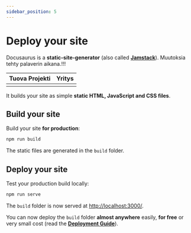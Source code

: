 ```yaml
---
sidebar_position: 5
---
```


# Deploy your site

Docusaurus is a **static-site-generator** (also called **[Jamstack](https://jamstack.org/)**).  Muutoksia tehty palaverin aikana.!!!

|Tuova	Projekti|  Yritys|
|--|--|
|  |  |


It builds your site as simple **static HTML, JavaScript and CSS files**.

## Build your site

Build your site **for production**:

```bash
npm run build
```

The static files are generated in the `build` folder.

## Deploy your site

Test your production build locally:

```bash
npm run serve
```

The `build` folder is now served at [http://localhost:3000/](http://localhost:3000/).

You can now deploy the `build` folder **almost anywhere** easily, **for free** or very small cost (read the **[Deployment Guide](https://docusaurus.io/docs/deployment)**).
<!--stackedit_data:
eyJoaXN0b3J5IjpbMjE1OTI1NDE3LC0xOTQyMDA2NDM2XX0=
-->